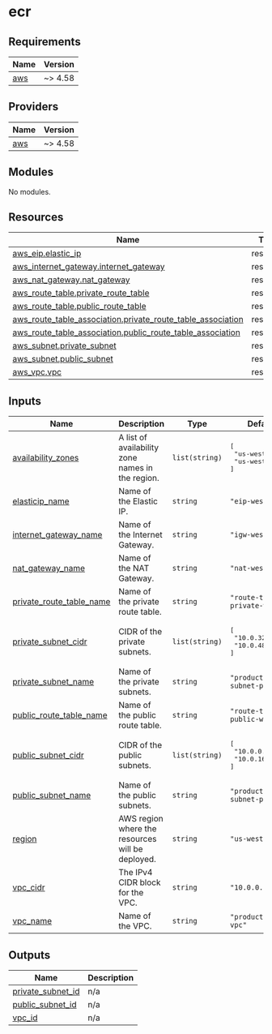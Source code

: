 # ecr

<!-- BEGINNING OF PRE-COMMIT-TERRAFORM DOCS HOOK -->
## Requirements

| Name | Version |
|------|---------|
| <a name="requirement_aws"></a> [aws](#requirement\_aws) | ~> 4.58 |

## Providers

| Name | Version |
|------|---------|
| <a name="provider_aws"></a> [aws](#provider\_aws) | ~> 4.58 |

## Modules

No modules.

## Resources

| Name | Type |
|------|------|
| [aws_eip.elastic_ip](https://registry.terraform.io/providers/hashicorp/aws/latest/docs/resources/eip) | resource |
| [aws_internet_gateway.internet_gateway](https://registry.terraform.io/providers/hashicorp/aws/latest/docs/resources/internet_gateway) | resource |
| [aws_nat_gateway.nat_gateway](https://registry.terraform.io/providers/hashicorp/aws/latest/docs/resources/nat_gateway) | resource |
| [aws_route_table.private_route_table](https://registry.terraform.io/providers/hashicorp/aws/latest/docs/resources/route_table) | resource |
| [aws_route_table.public_route_table](https://registry.terraform.io/providers/hashicorp/aws/latest/docs/resources/route_table) | resource |
| [aws_route_table_association.private_route_table_association](https://registry.terraform.io/providers/hashicorp/aws/latest/docs/resources/route_table_association) | resource |
| [aws_route_table_association.public_route_table_association](https://registry.terraform.io/providers/hashicorp/aws/latest/docs/resources/route_table_association) | resource |
| [aws_subnet.private_subnet](https://registry.terraform.io/providers/hashicorp/aws/latest/docs/resources/subnet) | resource |
| [aws_subnet.public_subnet](https://registry.terraform.io/providers/hashicorp/aws/latest/docs/resources/subnet) | resource |
| [aws_vpc.vpc](https://registry.terraform.io/providers/hashicorp/aws/latest/docs/resources/vpc) | resource |

## Inputs

| Name | Description | Type | Default | Required |
|------|-------------|------|---------|:--------:|
| <a name="input_availability_zones"></a> [availability\_zones](#input\_availability\_zones) | A list of availability zone names in the region. | `list(string)` | <pre>[<br/>  "us-west-1a",<br/>  "us-west-1c"<br/>]</pre> | no |
| <a name="input_elasticip_name"></a> [elasticip\_name](#input\_elasticip\_name) | Name of the Elastic IP. | `string` | `"eip-west1"` | no |
| <a name="input_internet_gateway_name"></a> [internet\_gateway\_name](#input\_internet\_gateway\_name) | Name of the Internet Gateway. | `string` | `"igw-west1"` | no |
| <a name="input_nat_gateway_name"></a> [nat\_gateway\_name](#input\_nat\_gateway\_name) | Name of the NAT Gateway. | `string` | `"nat-west1"` | no |
| <a name="input_private_route_table_name"></a> [private\_route\_table\_name](#input\_private\_route\_table\_name) | Name of the private route table. | `string` | `"route-table-private-west1"` | no |
| <a name="input_private_subnet_cidr"></a> [private\_subnet\_cidr](#input\_private\_subnet\_cidr) | CIDR of the private subnets. | `list(string)` | <pre>[<br/>  "10.0.32.0/20",<br/>  "10.0.48.0/20"<br/>]</pre> | no |
| <a name="input_private_subnet_name"></a> [private\_subnet\_name](#input\_private\_subnet\_name) | Name of the private subnets. | `string` | `"production-subnet-private"` | no |
| <a name="input_public_route_table_name"></a> [public\_route\_table\_name](#input\_public\_route\_table\_name) | Name of the public route table. | `string` | `"route-table-public-west1"` | no |
| <a name="input_public_subnet_cidr"></a> [public\_subnet\_cidr](#input\_public\_subnet\_cidr) | CIDR of the public subnets. | `list(string)` | <pre>[<br/>  "10.0.0.0/20",<br/>  "10.0.16.0/20"<br/>]</pre> | no |
| <a name="input_public_subnet_name"></a> [public\_subnet\_name](#input\_public\_subnet\_name) | Name of the public subnets. | `string` | `"production-subnet-public"` | no |
| <a name="input_region"></a> [region](#input\_region) | AWS region where the resources will be deployed. | `string` | `"us-west-1"` | no |
| <a name="input_vpc_cidr"></a> [vpc\_cidr](#input\_vpc\_cidr) | The IPv4 CIDR block for the VPC. | `string` | `"10.0.0.0/16"` | no |
| <a name="input_vpc_name"></a> [vpc\_name](#input\_vpc\_name) | Name of the VPC. | `string` | `"production-vpc"` | no |

## Outputs

| Name | Description |
|------|-------------|
| <a name="output_private_subnet_id"></a> [private\_subnet\_id](#output\_private\_subnet\_id) | n/a |
| <a name="output_public_subnet_id"></a> [public\_subnet\_id](#output\_public\_subnet\_id) | n/a |
| <a name="output_vpc_id"></a> [vpc\_id](#output\_vpc\_id) | n/a |
<!-- END OF PRE-COMMIT-TERRAFORM DOCS HOOK -->
